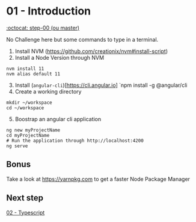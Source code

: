 # 01 - Introduction

[:octocat: step-00 (ou master)](https://github.com/mazero/angular-course-app)

No Challenge here but some commands to type in a terminal.

1. Install NVM (https://github.com/creationix/nvm#install-script)
2. Install a Node Version through NVM
```
nvm install 11
nvm alias default 11
```
3. Install (`angular-cli`)[https://cli.angular.io]
`npm install -g @angular/cli
4. Create a working directory
```
mkdir ~/workspace
cd ~/workspace
```
5. Boostrap an angular cli application
```
ng new myProjectName
cd myProjectName
# Run the application through http://localhost:4200
ng serve
```

## Bonus

Take a look at https://yarnpkg.com to get a faster Node Package Manager

## Next step

[02 - Typescript](./02%20-%20TypeScript.md)